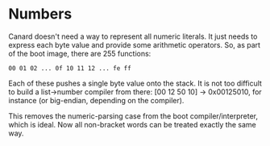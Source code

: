 # Numbers

Canard doesn't need a way to represent all numeric literals. It just needs to express each byte value and provide some arithmetic operators. So, as part of the boot image, there are 255
functions:

    00 01 02 ... 0f 10 11 12 ... fe ff

Each of these pushes a single byte value onto the stack. It is not too difficult to build a list->number compiler from there: [00 12 50 10] -> 0x00125010, for instance (or big-endian,
depending on the compiler).

This removes the numeric-parsing case from the boot compiler/interpreter, which is ideal. Now all non-bracket words can be treated exactly the same way.